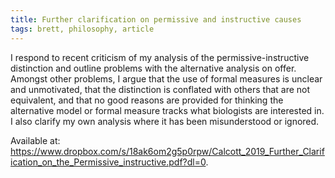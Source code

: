 ```yaml
---
title: Further clarification on permissive and instructive causes
tags: brett, philosophy, article
---
```


I respond to recent criticism of my analysis of the permissive-instructive distinction
and outline problems with the alternative analysis on offer. Amongst other problems,
I argue that the use of formal measures is unclear and unmotivated, that the distinction
is conflated with others that are not equivalent, and that no good reasons are provided
for thinking the alternative model or formal measure tracks what biologists are interested
in. I also clarify my own analysis where it has been misunderstood or ignored.

Available at: https://www.dropbox.com/s/18ak6om2g5p0rpw/Calcott_2019_Further_Clarification_on_the_Permissive_instructive.pdf?dl=0.
